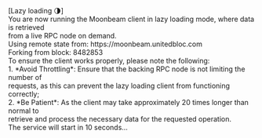<div id="termynal" data-termynal>
  <span data-ty>[Lazy loading 🌗]
    <br>You are now running the Moonbeam client in lazy loading mode, where data is retrieved
    <br>from a live RPC node on demand.
    <br>Using remote state from: https://moonbeam.unitedbloc.com
    <br>Forking from block: 8482853
    <br>To ensure the client works properly, please note the following:
    <br>    1. *Avoid Throttling*: Ensure that the backing RPC node is not limiting the number of
    <br>    requests, as this can prevent the lazy loading client from functioning correctly;
    <br>    2. *Be Patient*: As the client may take approximately 20 times longer than normal to
    <br>    retrieve and process the necessary data for the requested operation.
    <br>The service will start in 10 seconds...</span>
</div>
